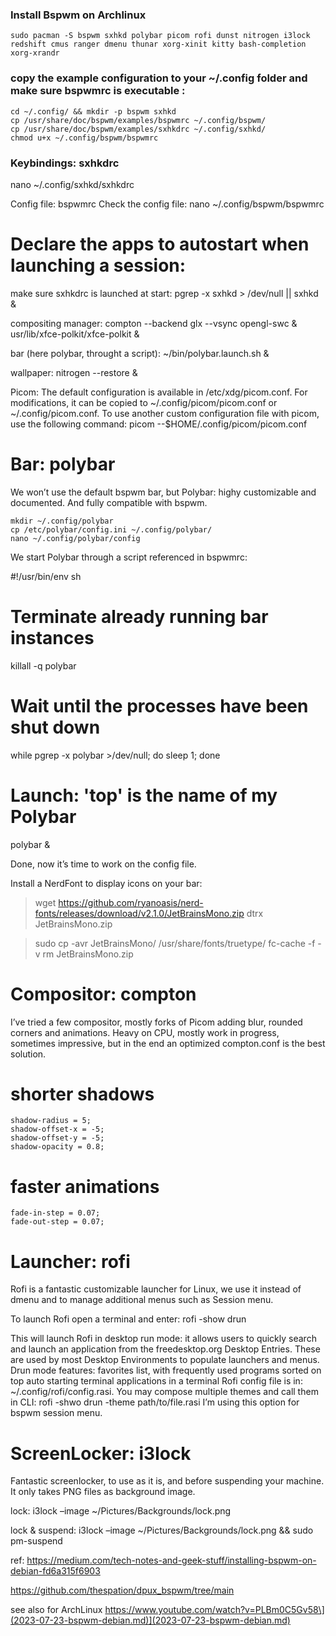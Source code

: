 
### Install Bspwm on Archlinux
```
sudo pacman -S bspwm sxhkd polybar picom rofi dunst nitrogen i3lock redshift cmus ranger dmenu thunar xorg-xinit kitty bash-completion xorg-xrandr
```

### copy the example configuration to your ~/.config folder and make sure bspwmrc is executable :
```
cd ~/.config/ && mkdir -p bspwm sxhkd
cp /usr/share/doc/bspwm/examples/bspwmrc ~/.config/bspwm/
cp /usr/share/doc/bspwm/examples/sxhkdrc ~/.config/sxhkd/
chmod u+x ~/.config/bspwm/bspwmrc
```

### Keybindings: sxhkdrc

nano ~/.config/sxhkd/sxhkdrc

Config file: bspwmrc
Check the config file:
nano ~/.config/bspwm/bspwmrc

# Declare the apps to autostart when launching a session:
make sure sxhkdrc is launched at start:     pgrep -x sxhkd > /dev/null || sxhkd &

compositing manager:                        compton --backend glx --vsync opengl-swc &
                                            usr/lib/xfce-polkit/xfce-polkit &
                                            
bar (here polybar, throught a script):      ~/bin/polybar.launch.sh &

wallpaper:                                  nitrogen --restore &

Picom:
The default configuration is available in /etc/xdg/picom.conf. For modifications, it can be copied to ~/.config/picom/picom.conf or ~/.config/picom.conf.
To use another custom configuration file with picom, use the following command:
picom --$HOME/.config/picom/picom.conf

# Bar: polybar
We won’t use the default bspwm bar, but Polybar: highy customizable and documented. And fully compatible with bspwm.
```
mkdir ~/.config/polybar
cp /etc/polybar/config.ini ~/.config/polybar/
nano ~/.config/polybar/config
```
We start Polybar through a script referenced in bspwmrc:

#!/usr/bin/env sh

# Terminate already running bar instances
killall -q polybar

# Wait until the processes have been shut down
while pgrep -x polybar >/dev/null; do sleep 1; done

# Launch: 'top' is the name of my Polybar
polybar &

Done, now it’s time to work on the config file.

Install a NerdFont to display icons on your bar:

> wget https://github.com/ryanoasis/nerd-fonts/releases/download/v2.1.0/JetBrainsMono.zip
> dtrx JetBrainsMono.zip

> sudo cp -avr JetBrainsMono/ /usr/share/fonts/truetype/
> fc-cache -f -v
> rm JetBrainsMono.zip

# Compositor: compton
I’ve tried a few compositor, mostly forks of Picom adding blur, rounded corners and animations. Heavy on CPU, mostly work in progress, sometimes impressive, but in the end an optimized compton.conf is the best solution.

# shorter shadows
```
shadow-radius = 5;
shadow-offset-x = -5;
shadow-offset-y = -5;
shadow-opacity = 0.8;
```
# faster animations
```
fade-in-step = 0.07;
fade-out-step = 0.07;
```

# Launcher: rofi
Rofi is a fantastic customizable launcher for Linux, we use it instead of dmenu and to manage additional menus such as Session menu.

To launch Rofi open a terminal and enter: rofi -show drun

This will launch Rofi in desktop run mode: it allows users to quickly search and launch an application from the freedesktop.org Desktop Entries. These are used by most Desktop Environments to populate launchers and menus. Drun mode features: favorites list, with frequently used programs sorted on top auto starting terminal applications in a terminal Rofi config file is in: ~/.config/rofi/config.rasi. You may compose multiple themes and call them in CLI: rofi -shwo drun -theme path/to/file.rasi I’m using this option for bspwm session menu.

# ScreenLocker: i3lock
Fantastic screenlocker, to use as it is, and before suspending your machine. It only takes PNG files as background image.

lock: i3lock –image ~/Pictures/Backgrounds/lock.png

lock & suspend: i3lock –image ~/Pictures/Backgrounds/lock.png && sudo pm-suspend

ref: https://medium.com/tech-notes-and-geek-stuff/installing-bspwm-on-debian-fd6a315f6903

https://github.com/thespation/dpux_bspwm/tree/main

 see also for ArchLinux https://www.youtube.com/watch?v=PLBm0C5Gv58\](2023-07-23-bspwm-debian.md)](2023-07-23-bspwm-debian.md)


